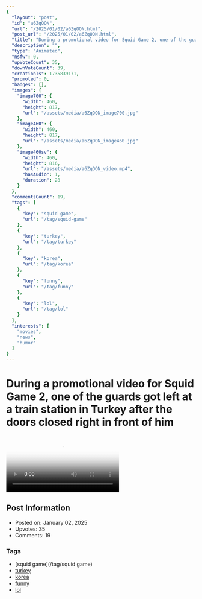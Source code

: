 ```yaml
---
{
  "layout": "post",
  "id": "a6ZqOON",
  "url": "/2025/01/02/a6ZqOON.html",
  "post_url": "/2025/01/02/a6ZqOON.html",
  "title": "During a promotional video for Squid Game 2, one of the guards got left at a train station in Turkey after the doors closed right in front of him",
  "description": "",
  "type": "Animated",
  "nsfw": 0,
  "upVoteCount": 35,
  "downVoteCount": 39,
  "creationTs": 1735839171,
  "promoted": 0,
  "badges": [],
  "images": {
    "image700": {
      "width": 460,
      "height": 817,
      "url": "/assets/media/a6ZqOON_image700.jpg"
    },
    "image460": {
      "width": 460,
      "height": 817,
      "url": "/assets/media/a6ZqOON_image460.jpg"
    },
    "image460sv": {
      "width": 460,
      "height": 816,
      "url": "/assets/media/a6ZqOON_video.mp4",
      "hasAudio": 1,
      "duration": 28
    }
  },
  "commentsCount": 19,
  "tags": [
    {
      "key": "squid game",
      "url": "/tag/squid-game"
    },
    {
      "key": "turkey",
      "url": "/tag/turkey"
    },
    {
      "key": "korea",
      "url": "/tag/korea"
    },
    {
      "key": "funny",
      "url": "/tag/funny"
    },
    {
      "key": "lol",
      "url": "/tag/lol"
    }
  ],
  "interests": [
    "movies",
    "news",
    "humor"
  ]
}
---
```


# During a promotional video for Squid Game 2, one of the guards got left at a train station in Turkey after the doors closed right in front of him

<video controls playsinline loop poster="/assets/media/a6ZqOON_image460.jpg">
  <source src="/assets/media/a6ZqOON_video.mp4" type="video/mp4">
  Your browser does not support the video tag.
</video>

## Post Information

- Posted on: January 02, 2025
- Upvotes: 35
- Comments: 19

### Tags

- [squid game](/tag/squid game)
- [turkey](/tag/turkey)
- [korea](/tag/korea)
- [funny](/tag/funny)
- [lol](/tag/lol)
